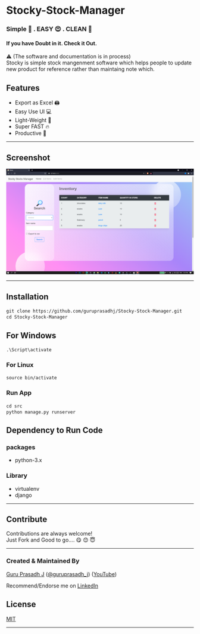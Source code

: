 # Stocky-Stock-Manager
### Simple 🌈 . EASY 😍 . CLEAN 🧼  
#### If you have Doubt in it. Check it Out.
⚠ (The software and documentation is in process)\
Stocky is simple stock mangenment software which helps people to update new product for reference rather than maintaing note which.
## Features
- Export as Excel 🖨
- Easy Use UI 💻
- Light-Weight 💨
- Super FAST 🔥
- Productive 🧲

___
## Screenshot
![guruprasadhj Stocky-Stock-Manager Screenshots](https://github.com/guruprasadhj/Stocky-Stock-Manager/blob/main/Screenshots/(1).png?raw=true)

___
## Installation

```
git clone https://github.com/guruprasadhj/Stocky-Stock-Manager.git
cd Stocky-Stock-Manager
```
## For Windows
```
.\Script\activate
```
### For Linux
```
source bin/activate
```
### Run App
```
cd src
python manage.py runserver
```

## Dependency to Run Code

### packages
- python-3.x

### Library
- virtualenv
- django
___
## Contribute

Contributions are always welcome!\
Just Fork and Good to go....
😋  😊  😇
 
___
### Created & Maintained By

[Guru Prasadh J](https://github.com/guruprasadhj) ([@guruprasadh_j](https://twitter.com/guruprasadh_j)) ([YouTube](https://www.youtube.com/channel/UCNO3HXi5Jm_yNmGhfsHBDpg))

Recommend/Endorse me on [LinkedIn](https://www.linkedin.com/in/guruprasadhj/)
## License

[MIT](https://github.com/guruprasadhj/Stocky-Stock-Manager/blob/master/LICENSE)
___

